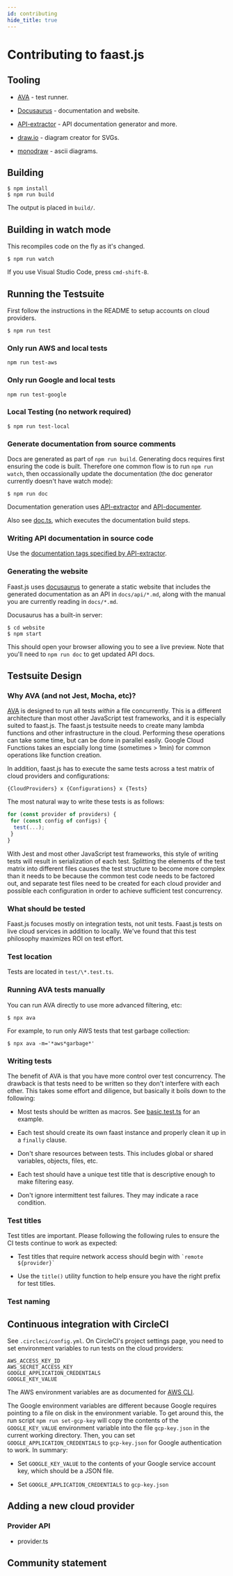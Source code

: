 ```yaml
---
id: contributing
hide_title: true
---
```


# Contributing to faast.js

## Tooling

- [AVA](https://github.com/avajs/ava) - test runner.

- [Docusaurus](https://docusaurus.io/) - documentation and website.

- [API-extractor](https://api-extractor.com/) - API documentation generator and more.

- [draw.io](https://draw.io) - diagram creator for SVGs.

- [monodraw](https://monodraw.helftone.com/) - ascii diagrams.

## Building

```
$ npm install
$ npm run build
```

The output is placed in `build/`.

## Building in watch mode

This recompiles code on the fly as it's changed.

```
$ npm run watch
```

If you use Visual Studio Code, press `cmd-shift-B`.

## Running the Testsuite

First follow the instructions in the README to setup accounts on cloud providers.

```
$ npm run test
```

### Only run AWS and local tests

```
npm run test-aws
```

### Only run Google and local tests

```
npm run test-google
```

### Local Testing (no network required)

```
$ npm run test-local
```

### Generate documentation from source comments

Docs are generated as part of `npm run build`. Generating docs requires first ensuring the code is built. Therefore one common flow is to run `npm run watch`, then occassionally update the documentation (the doc generator currently doesn't have watch mode):

```
$ npm run doc
```

Documentation generation uses [API-extractor](https://api-extractor.com/) and [API-documenter](https://api-extractor.com/pages/setup/generating_docs/).

Also see [doc.ts](../src/doc.ts), which executes the documentation build steps.

### Writing API documentation in source code

Use the [documentation tags specified by API-extractor](https://api-extractor.com/pages/tsdoc/syntax/).

### Generating the website

Faast.js uses [docusaurus](https://docusaurus.io/) to generate a static website that includes the generated documentation as an API in `docs/api/*.md`, along with the manual you are currently reading in `docs/*.md`.

Docusaurus has a built-in server:

```
$ cd website
$ npm start
```

This should open your browser allowing you to see a live preview. Note that you'll need to `npm run doc` to get updated API docs.

## Testsuite Design

### Why AVA (and not Jest, Mocha, etc)?

[AVA](https://github.com/avajs/ava) is designed to run all tests _within_ a file concurrently. This is a different architecture than most other JavaScript test frameworks, and it is especially suited to faast.js. The faast.js testsuite needs to create many lambda functions and other infrastructure in the cloud. Performing these operations can take some time, but can be done in parallel easily. Google Cloud Functions takes an espcially long time (sometimes > 1min) for common operations like function creation.

In addition, faast.js has to execute the same tests across a test matrix of cloud providers and configurations:

`{CloudProviders} x {Configurations} x {Tests}`

The most natural way to write these tests is as follows:

```typescript
for (const provider of providers) {
 for (const config of configs) {
  test(...);
 }
}
```

With Jest and most other JavaScript test frameworks, this style of writing tests will result in serialization of each test. Splitting the elements of the test matrix into different files causes the test structure to become more complex than it needs to be because the common test code needs to be factored out, and separate test files need to be created for each cloud provider and possible each configuration in order to achieve sufficient test concurrency.

### What should be tested

Faast.js focuses mostly on integration tests, not unit tests. Faast.js tests on live cloud services in addition to locally. We've found that this test philosophy maximizes ROI on test effort.

### Test location

Tests are located in `test/\*.test.ts`.

### Running AVA tests manually

You can run AVA directly to use more advanced filtering, etc:

```
$ npx ava
```

For example, to run only AWS tests that test garbage collection:

```
$ npx ava -m='*aws*garbage*'
```

### Writing tests

The benefit of AVA is that you have more control over test concurrency. The drawback is that tests need to be written so they don't interfere with each other. This takes some effort and diligence, but basically it boils down to the following:

- Most tests should be written as macros. See [basic.test.ts](../test/basic.test.ts) for an example.

- Each test should create its own faast instance and properly clean it up in a `finally` clause.

- Don't share resources between tests. This includes global or shared variables, objects, files, etc.

- Each test should have a unique test title that is descriptive enough to make filtering easy.

- Don't ignore intermittent test failures. They may indicate a race condition.

### Test titles

Test titles are important. Please following the following rules to ensure the CI tests continue to work as expected:

- Test titles that require network access should begin with `` `remote ${provider}` ``

- Use the `title()` utility function to help ensure you have the right prefix for test titles.

### Test naming

## Continuous integration with CircleCI

See `.circleci/config.yml`. On CircleCI's project settings page, you need to set environment variables to run tests on the cloud providers:

```
AWS_ACCESS_KEY_ID
AWS_SECRET_ACCESS_KEY
GOOGLE_APPLICATION_CREDENTIALS
GOOGLE_KEY_VALUE
```

The AWS environment variables are as documented for [AWS CLI](https://docs.aws.amazon.com/cli/latest/userguide/cli-configure-envvars.html).

The Google environment variables are different because Google requires pointing to a file on disk in the environment variable. To get around this, the run script `npm run set-gcp-key` will copy the contents of the `GOOGLE_KEY_VALUE` environment variable into the file `gcp-key.json` in the current working directory. Then, you can set `GOOGLE_APPLICATION_CREDENTIALS` to `gcp-key.json` for Google authentication to work. In summary:

- Set `GOOGLE_KEY_VALUE` to the contents of your Google service account key, which should be a JSON file.

- Set `GOOGLE_APPLICATION_CREDENTIALS` to `gcp-key.json`

## Adding a new cloud provider

### Provider API

- provider.ts

## Community statement
